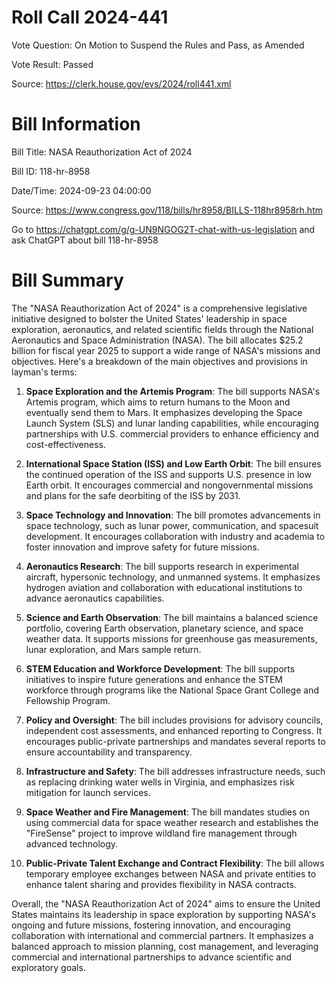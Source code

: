 # Roll Call 2024-441

Vote Question: On Motion to Suspend the Rules and Pass, as Amended

Vote Result: Passed

Source: https://clerk.house.gov/evs/2024/roll441.xml

# Bill Information

Bill Title: NASA Reauthorization Act of 2024

Bill ID: 118-hr-8958

Date/Time: 2024-09-23 04:00:00

Source: https://www.congress.gov/118/bills/hr8958/BILLS-118hr8958rh.htm

Go to https://chatgpt.com/g/g-UN9NGOG2T-chat-with-us-legislation and ask ChatGPT about bill 118-hr-8958

# Bill Summary
The "NASA Reauthorization Act of 2024" is a comprehensive legislative initiative designed to bolster the United States' leadership in space exploration, aeronautics, and related scientific fields through the National Aeronautics and Space Administration (NASA). The bill allocates $25.2 billion for fiscal year 2025 to support a wide range of NASA's missions and objectives. Here's a breakdown of the main objectives and provisions in layman's terms:

1. **Space Exploration and the Artemis Program**: The bill supports NASA's Artemis program, which aims to return humans to the Moon and eventually send them to Mars. It emphasizes developing the Space Launch System (SLS) and lunar landing capabilities, while encouraging partnerships with U.S. commercial providers to enhance efficiency and cost-effectiveness.

2. **International Space Station (ISS) and Low Earth Orbit**: The bill ensures the continued operation of the ISS and supports U.S. presence in low Earth orbit. It encourages commercial and nongovernmental missions and plans for the safe deorbiting of the ISS by 2031.

3. **Space Technology and Innovation**: The bill promotes advancements in space technology, such as lunar power, communication, and spacesuit development. It encourages collaboration with industry and academia to foster innovation and improve safety for future missions.

4. **Aeronautics Research**: The bill supports research in experimental aircraft, hypersonic technology, and unmanned systems. It emphasizes hydrogen aviation and collaboration with educational institutions to advance aeronautics capabilities.

5. **Science and Earth Observation**: The bill maintains a balanced science portfolio, covering Earth observation, planetary science, and space weather data. It supports missions for greenhouse gas measurements, lunar exploration, and Mars sample return.

6. **STEM Education and Workforce Development**: The bill supports initiatives to inspire future generations and enhance the STEM workforce through programs like the National Space Grant College and Fellowship Program.

7. **Policy and Oversight**: The bill includes provisions for advisory councils, independent cost assessments, and enhanced reporting to Congress. It encourages public-private partnerships and mandates several reports to ensure accountability and transparency.

8. **Infrastructure and Safety**: The bill addresses infrastructure needs, such as replacing drinking water wells in Virginia, and emphasizes risk mitigation for launch services.

9. **Space Weather and Fire Management**: The bill mandates studies on using commercial data for space weather research and establishes the "FireSense" project to improve wildland fire management through advanced technology.

10. **Public-Private Talent Exchange and Contract Flexibility**: The bill allows temporary employee exchanges between NASA and private entities to enhance talent sharing and provides flexibility in NASA contracts.

Overall, the "NASA Reauthorization Act of 2024" aims to ensure the United States maintains its leadership in space exploration by supporting NASA's ongoing and future missions, fostering innovation, and encouraging collaboration with international and commercial partners. It emphasizes a balanced approach to mission planning, cost management, and leveraging commercial and international partnerships to advance scientific and exploratory goals.
